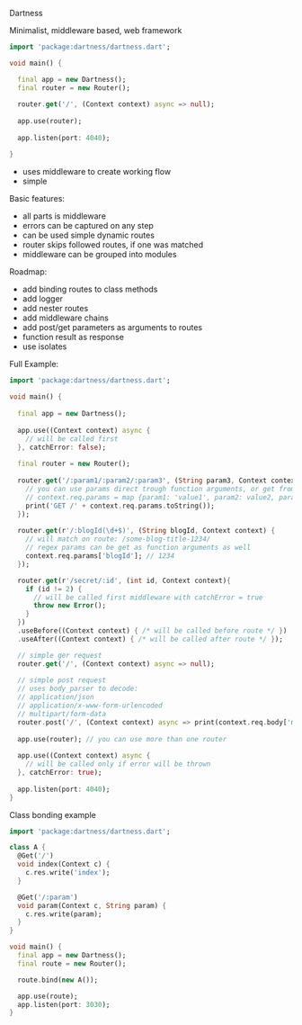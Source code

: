 Dartness

Minimalist, middleware based, web framework 

```dart
import 'package:dartness/dartness.dart';

void main() {

  final app = new Dartness();
  final router = new Router();
  
  router.get('/', (Context context) async => null);
  
  app.use(router);
  
  app.listen(port: 4040);

}
```

* uses middleware to create working flow
* simple 

Basic features:
* all parts is middleware
* errors can be captured on any step
* can be used simple dynamic routes
* router skips followed routes, if one was matched
* middleware can be grouped into modules

Roadmap:
* add binding routes to class methods
* add logger
* add nester routes
* add middleware chains
* add post/get parameters as arguments to routes
* function result as response
* use isolates

Full Example:
```dart
import 'package:dartness/dartness.dart';
  
void main() {
 
  final app = new Dartness();
  
  app.use((Context context) async {
    // will be called first
  }, catchError: false);
  
  final router = new Router();
  
  router.get('/:param1/:param2/:param3', (String param3, Context context, String param1, String param2) async {
    // you can use params direct trough function arguments, or get from
    // context.req.params = map {param1: 'value1', param2: value2, param3: value3}
    print('GET /' + context.req.params.toString());
  });
  
  router.get(r'/:blogId(\d+$)', (String blogId, Context context) {
    // will match on route: /some-blog-title-1234/
    // regex params can be get as function arguments as well
    context.req.params['blogId']; // 1234
  });

  router.get(r'/secret/:id', (int id, Context context){
    if (id != 2) {
      // will be called first middleware with catchError = true
      throw new Error(); 
    }
  })
  .useBefore((Context context) { /* will be called before route */ })
  .useAfter((Context context) { /* will be called after route */ });

  // simple ger request
  router.get('/', (Context context) async => null);
    
  // simple post request
  // uses body_parser to decode:
  // application/json 
  // application/x-www-form-urlencoded
  // multipart/form-data
  router.post('/', (Context context) async => print(context.req.body['message']['text']));
 
  app.use(router); // you can use more than one router
 
  app.use((Context context) async {
    // will be called only if error will be thrown
  }, catchError: true);
  
  app.listen(port: 4040);
}
```

Class bonding example
```dart
import 'package:dartness/dartness.dart';

class A {
  @Get('/')
  void index(Context c) {
    c.res.write('index');
  }

  @Get('/:param')
  void param(Context c, String param) {
    c.res.write(param);
  }
}

void main() {
  final app = new Dartness();
  final route = new Router();

  route.bind(new A());

  app.use(route);
  app.listen(port: 3030);
}
```